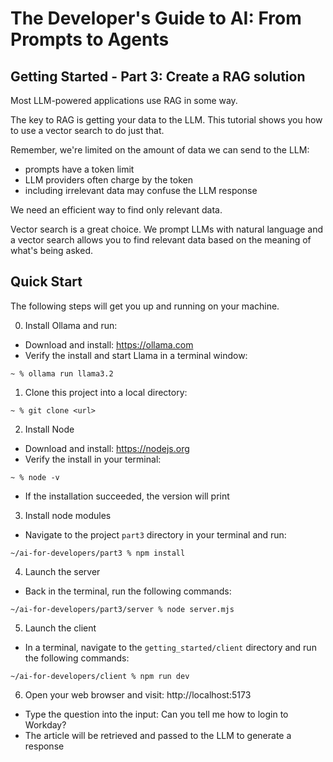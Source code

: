 # The Developer's Guide to AI: From Prompts to Agents

## Getting Started - Part 3: Create a RAG solution

Most LLM-powered applications use RAG in some way.

The key to RAG is getting your data to the LLM.  This tutorial shows you how to use a vector search to do just that.

Remember, we're limited on the amount of data we can send to the LLM:

- prompts have a token limit
- LLM providers often charge by the token
- including irrelevant data may confuse the LLM response

We need an efficient way to find only relevant data.

Vector search is a great choice.  We prompt LLMs with natural language and a vector search allows you to find relevant data based on the meaning of what's being asked.

## Quick Start

The following steps will get you up and running on your machine.

0. Install Ollama and run:

- Download and install: https://ollama.com
- Verify the install and start Llama in a terminal window:

```
~ % ollama run llama3.2
```

1. Clone this project into a local directory:

```
~ % git clone <url>
```

2. Install Node

- Download and install: https://nodejs.org
- Verify the install in your terminal:

```
~ % node -v
```

- If the installation succeeded, the version will print

3. Install node modules

- Navigate to the project `part3` directory in your terminal and run:

```
~/ai-for-developers/part3 % npm install
```

4.  Launch the server

- Back in the terminal, run the following commands:

```
~/ai-for-developers/part3/server % node server.mjs
```

5.  Launch the client

- In a terminal, navigate to the `getting_started/client` directory and run the following commands:

```
~/ai-for-developers/client % npm run dev
```

6. Open your web browser and visit: http://localhost:5173

- Type the question into the input:  Can you tell me how to login to Workday?
- The article will be retrieved and passed to the LLM to generate a response